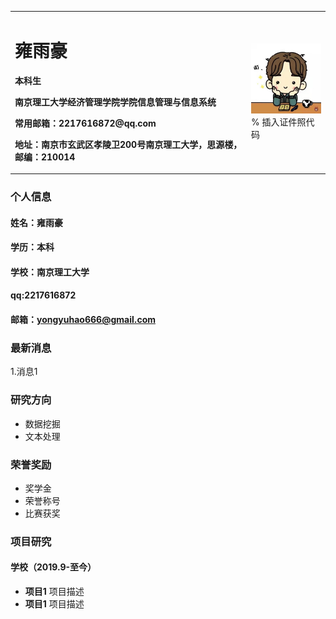 <table border="0">
  <tr>
    <td width="75%">
      <h1>雍雨豪</h1>
      <p><b>本科生</b></p>
      <p><b>南京理工大学经济管理学院学院信息管理与信息系统</b></p>
      <p><b>常用邮箱：2217616872@qq.com</b></p>
      <p><b>地址：南京市玄武区孝陵卫200号南京理工大学，思源楼，邮编：210014</b></p>
    </td>
    <td width="25%">
      <img src="/yongyuhao.jpg" width="100%">      % 插入证件照代码
    </td>
  </tr>
</table>

### 个人信息
#### 姓名：雍雨豪
#### 学历：本科
#### 学校：南京理工大学
#### qq:2217616872
#### 邮箱：yongyuhao666@gmail.com

### 最新消息
1.消息1

### 研究方向
- 数据挖掘
- 文本处理

### 荣誉奖励
- 奖学金
- 荣誉称号
- 比赛获奖

### 项目研究
#### 学校（2019.9-至今）
- **项目1**
项目描述
- **项目1**
项目描述
